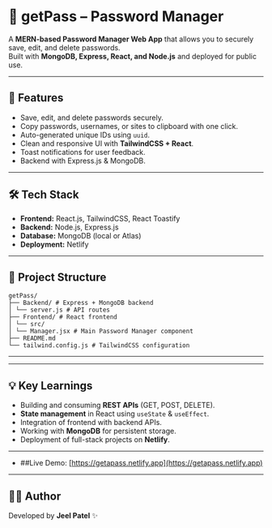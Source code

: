 # 🔐 getPass – Password Manager

A **MERN-based Password Manager Web App** that allows you to securely save, edit, and delete passwords.  
Built with **MongoDB, Express, React, and Node.js** and deployed for public use.

---

## 🚀 Features
- Save, edit, and delete passwords securely.  
- Copy passwords, usernames, or sites to clipboard with one click.  
- Auto-generated unique IDs using `uuid`.  
- Clean and responsive UI with **TailwindCSS + React**.  
- Toast notifications for user feedback.  
- Backend with Express.js & MongoDB.

---

## 🛠️ Tech Stack
- **Frontend:** React.js, TailwindCSS, React Toastify  
- **Backend:** Node.js, Express.js  
- **Database:** MongoDB (local or Atlas)  
- **Deployment:** Netlify  

---

## 📂 Project Structure

```
getPass/
├── Backend/ # Express + MongoDB backend
│ └── server.js # API routes
├── Frontend/ # React frontend
│ └── src/
│ └── Manager.jsx # Main Password Manager component
├── README.md
└── tailwind.config.js # TailwindCSS configuration
```

---


---

## 💡 Key Learnings
- Building and consuming **REST APIs** (GET, POST, DELETE).  
- **State management** in React using `useState` & `useEffect`.  
- Integration of frontend with backend APIs.  
- Working with **MongoDB** for persistent storage.  
- Deployment of full-stack projects on **Netlify**.

---

- ##Live Demo: [https://getapass.netlify.app](https://getapass.netlify.app)  

---

## 👨‍💻 Author
Developed by **Jeel Patel** ✨
